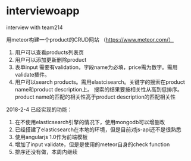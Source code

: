 # interviewoapp
interview with team214

用meteor构建一个product的CRUD网站 （https://www.meteor.com/）
1. 用户可以查看products列表页
2. 用户可以添加更新删除product
3. 表单input 需要有validation，字段name为必填，price需为数字。需用validate插件。
4. 用户可以search products。需用elastcisearch。关键字的搜索在product name和product description上。
搜索的结果要按相关性从高到低排序。product name的匹配的相关性高于product description的匹配相关性


2018-2-4 
已经实现的功能：
1. 在不使用elasticsearch引擎的情况下，使用mongodb可以增删改
2. 已经搭建了elasticsearch在本地的环境，但是目前对js-api还不是很熟悉
3. 使用angularjs 1.0作为前端模板
4. 增加了input validate，但是是使用的meteor自身的check function
5. 排序还没有做，本周内继续


